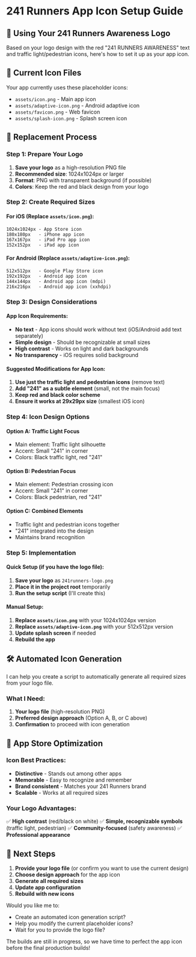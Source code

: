 # 241 Runners App Icon Setup Guide

## 🎨 Using Your 241 Runners Awareness Logo

Based on your logo design with the red "241 RUNNERS AWARENESS" text and traffic light/pedestrian icons, here's how to set it up as your app icon.

## 📁 Current Icon Files

Your app currently uses these placeholder icons:

- `assets/icon.png` - Main app icon
- `assets/adaptive-icon.png` - Android adaptive icon
- `assets/favicon.png` - Web favicon
- `assets/splash-icon.png` - Splash screen icon

## 🔄 Replacement Process

### Step 1: Prepare Your Logo

1. **Save your logo** as a high-resolution PNG file
2. **Recommended size**: 1024x1024px or larger
3. **Format**: PNG with transparent background (if possible)
4. **Colors**: Keep the red and black design from your logo

### Step 2: Create Required Sizes

#### For iOS (Replace `assets/icon.png`):

```
1024x1024px - App Store icon
180x180px   - iPhone app icon
167x167px   - iPad Pro app icon
152x152px   - iPad app icon
```

#### For Android (Replace `assets/adaptive-icon.png`):

```
512x512px   - Google Play Store icon
192x192px   - Android app icon
144x144px   - Android app icon (mdpi)
216x216px   - Android app icon (xxhdpi)
```

### Step 3: Design Considerations

#### App Icon Requirements:

- **No text** - App icons should work without text (iOS/Android add text separately)
- **Simple design** - Should be recognizable at small sizes
- **High contrast** - Works on light and dark backgrounds
- **No transparency** - iOS requires solid background

#### Suggested Modifications for App Icon:

1. **Use just the traffic light and pedestrian icons** (remove text)
2. **Add "241" as a subtle element** (small, not the main focus)
3. **Keep red and black color scheme**
4. **Ensure it works at 29x29px size** (smallest iOS icon)

### Step 4: Icon Design Options

#### Option A: Traffic Light Focus

- Main element: Traffic light silhouette
- Accent: Small "241" in corner
- Colors: Black traffic light, red "241"

#### Option B: Pedestrian Focus

- Main element: Pedestrian crossing icon
- Accent: Small "241" in corner
- Colors: Black pedestrian, red "241"

#### Option C: Combined Elements

- Traffic light and pedestrian icons together
- "241" integrated into the design
- Maintains brand recognition

### Step 5: Implementation

#### Quick Setup (if you have the logo file):

1. **Save your logo** as `241runners-logo.png`
2. **Place it in the project root** temporarily
3. **Run the setup script** (I'll create this)

#### Manual Setup:

1. **Replace `assets/icon.png`** with your 1024x1024px version
2. **Replace `assets/adaptive-icon.png`** with your 512x512px version
3. **Update splash screen** if needed
4. **Rebuild the app**

## 🛠️ Automated Icon Generation

I can help you create a script to automatically generate all required sizes from your logo file.

### What I Need:

1. **Your logo file** (high-resolution PNG)
2. **Preferred design approach** (Option A, B, or C above)
3. **Confirmation** to proceed with icon generation

## 📱 App Store Optimization

### Icon Best Practices:

- **Distinctive** - Stands out among other apps
- **Memorable** - Easy to recognize and remember
- **Brand consistent** - Matches your 241 Runners brand
- **Scalable** - Works at all required sizes

### Your Logo Advantages:

✅ **High contrast** (red/black on white)
✅ **Simple, recognizable symbols** (traffic light, pedestrian)
✅ **Community-focused** (safety awareness)
✅ **Professional appearance**

## 🚀 Next Steps

1. **Provide your logo file** (or confirm you want to use the current design)
2. **Choose design approach** for the app icon
3. **Generate all required sizes**
4. **Update app configuration**
5. **Rebuild with new icons**

Would you like me to:

- Create an automated icon generation script?
- Help you modify the current placeholder icons?
- Wait for you to provide the logo file?

The builds are still in progress, so we have time to perfect the app icon before the final production builds!

